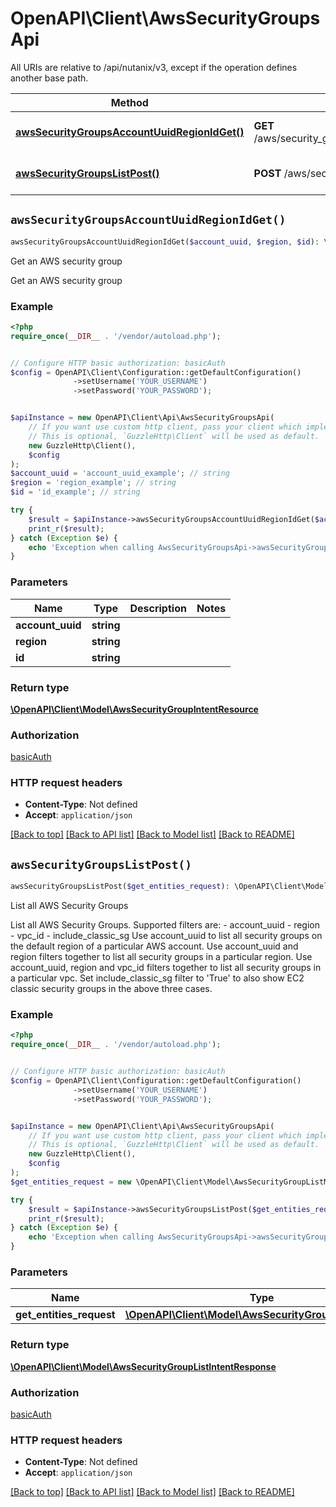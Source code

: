 # OpenAPI\Client\AwsSecurityGroupsApi

All URIs are relative to /api/nutanix/v3, except if the operation defines another base path.

| Method | HTTP request | Description |
| ------------- | ------------- | ------------- |
| [**awsSecurityGroupsAccountUuidRegionIdGet()**](AwsSecurityGroupsApi.md#awsSecurityGroupsAccountUuidRegionIdGet) | **GET** /aws/security_groups/{account_uuid}/{region}/{id} | Get an AWS security group |
| [**awsSecurityGroupsListPost()**](AwsSecurityGroupsApi.md#awsSecurityGroupsListPost) | **POST** /aws/security_groups/list | List all AWS Security Groups |


## `awsSecurityGroupsAccountUuidRegionIdGet()`

```php
awsSecurityGroupsAccountUuidRegionIdGet($account_uuid, $region, $id): \OpenAPI\Client\Model\AwsSecurityGroupIntentResource
```

Get an AWS security group

Get an AWS security group

### Example

```php
<?php
require_once(__DIR__ . '/vendor/autoload.php');


// Configure HTTP basic authorization: basicAuth
$config = OpenAPI\Client\Configuration::getDefaultConfiguration()
              ->setUsername('YOUR_USERNAME')
              ->setPassword('YOUR_PASSWORD');


$apiInstance = new OpenAPI\Client\Api\AwsSecurityGroupsApi(
    // If you want use custom http client, pass your client which implements `GuzzleHttp\ClientInterface`.
    // This is optional, `GuzzleHttp\Client` will be used as default.
    new GuzzleHttp\Client(),
    $config
);
$account_uuid = 'account_uuid_example'; // string
$region = 'region_example'; // string
$id = 'id_example'; // string

try {
    $result = $apiInstance->awsSecurityGroupsAccountUuidRegionIdGet($account_uuid, $region, $id);
    print_r($result);
} catch (Exception $e) {
    echo 'Exception when calling AwsSecurityGroupsApi->awsSecurityGroupsAccountUuidRegionIdGet: ', $e->getMessage(), PHP_EOL;
}
```

### Parameters

| Name | Type | Description  | Notes |
| ------------- | ------------- | ------------- | ------------- |
| **account_uuid** | **string**|  | |
| **region** | **string**|  | |
| **id** | **string**|  | |

### Return type

[**\OpenAPI\Client\Model\AwsSecurityGroupIntentResource**](../Model/AwsSecurityGroupIntentResource.md)

### Authorization

[basicAuth](../../README.md#basicAuth)

### HTTP request headers

- **Content-Type**: Not defined
- **Accept**: `application/json`

[[Back to top]](#) [[Back to API list]](../../README.md#endpoints)
[[Back to Model list]](../../README.md#models)
[[Back to README]](../../README.md)

## `awsSecurityGroupsListPost()`

```php
awsSecurityGroupsListPost($get_entities_request): \OpenAPI\Client\Model\AwsSecurityGroupListIntentResponse
```

List all AWS Security Groups

List all AWS Security Groups. Supported filters are: - account_uuid - region - vpc_id - include_classic_sg Use account_uuid to list all security groups on the default region of a particular AWS account. Use account_uuid and region filters together to list all security groups in a particular region. Use account_uuid, region and vpc_id filters together to list all security groups in a particular vpc. Set include_classic_sg filter to 'True' to also show EC2 classic security groups in the above three cases.

### Example

```php
<?php
require_once(__DIR__ . '/vendor/autoload.php');


// Configure HTTP basic authorization: basicAuth
$config = OpenAPI\Client\Configuration::getDefaultConfiguration()
              ->setUsername('YOUR_USERNAME')
              ->setPassword('YOUR_PASSWORD');


$apiInstance = new OpenAPI\Client\Api\AwsSecurityGroupsApi(
    // If you want use custom http client, pass your client which implements `GuzzleHttp\ClientInterface`.
    // This is optional, `GuzzleHttp\Client` will be used as default.
    new GuzzleHttp\Client(),
    $config
);
$get_entities_request = new \OpenAPI\Client\Model\AwsSecurityGroupListMetadata(); // \OpenAPI\Client\Model\AwsSecurityGroupListMetadata

try {
    $result = $apiInstance->awsSecurityGroupsListPost($get_entities_request);
    print_r($result);
} catch (Exception $e) {
    echo 'Exception when calling AwsSecurityGroupsApi->awsSecurityGroupsListPost: ', $e->getMessage(), PHP_EOL;
}
```

### Parameters

| Name | Type | Description  | Notes |
| ------------- | ------------- | ------------- | ------------- |
| **get_entities_request** | [**\OpenAPI\Client\Model\AwsSecurityGroupListMetadata**](../Model/AwsSecurityGroupListMetadata.md)|  | |

### Return type

[**\OpenAPI\Client\Model\AwsSecurityGroupListIntentResponse**](../Model/AwsSecurityGroupListIntentResponse.md)

### Authorization

[basicAuth](../../README.md#basicAuth)

### HTTP request headers

- **Content-Type**: Not defined
- **Accept**: `application/json`

[[Back to top]](#) [[Back to API list]](../../README.md#endpoints)
[[Back to Model list]](../../README.md#models)
[[Back to README]](../../README.md)
